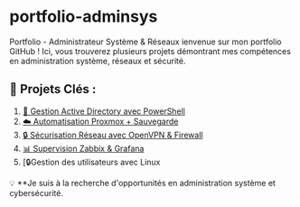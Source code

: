 # portfolio-adminsys
Portfolio - Administrateur Système &amp; Réseaux
ienvenue sur mon portfolio GitHub ! Ici, vous trouverez plusieurs projets démontrant mes compétences en administration système, réseaux et sécurité.

## 🔹 Projets Clés :
1. [💼 Gestion Active Directory avec PowerShell](https://github.com/Sen360/windows-administration.git)  
2. [☁️ Automatisation Proxmox + Sauvegarde](https://github.com/Sen360/virtualisation-proxmox.git)  
3. [🔒 Sécurisation Réseau avec OpenVPN & Firewall](https://github.com/Sen360/networking-firewall.git)  
4. [📊 Supervision Zabbix & Grafana](https://github.com/Sen360/-monitoring-supervision.git)
5. [🔒Gestion des utilisateurs avec Linux

💡 **Je suis à la recherche d'opportunités en administration système et cybersécurité. 
